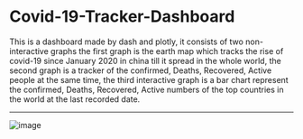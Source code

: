# Covid-19-Tracker-Dashboard
This is a dashboard made by dash and plotly, it consists of two non-interactive graphs the first graph is the earth map which tracks the rise of covid-19 since January 2020 in china till it spread in the whole world, the second graph is a tracker of the confirmed, Deaths, Recovered, Active people at the same time, the third interactive graph is a bar chart represent the confirmed, Deaths, Recovered, Active numbers of the top countries in the world at the last recorded date.

---------------------------------------------------------------------------------------------------------------------------------------------------------------------------------

![image](https://user-images.githubusercontent.com/63162632/140589635-1e618395-6cd3-4b64-8e08-66d51d15f925.png)
